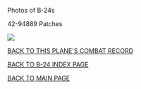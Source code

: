 
Photos of B-24s






 




42-94889 Patches  

![](42-94889.jpg)  
  

[BACK TO THIS PLANE'S COMBAT RECORD](../b24s/42-94889.md)  

[BACK TO B-24 INDEX PAGE](../000b24s.md)  

[BACK TO MAIN PAGE](../index.md)


